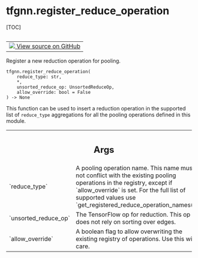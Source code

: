 # tfgnn.register_reduce_operation

[TOC]

<!-- Insert buttons and diff -->

<table class="tfo-notebook-buttons tfo-api nocontent" align="left">
<td>
  <a target="_blank" href="https://github.com/tensorflow/gnn/tree/master/tensorflow_gnn/graph/graph_tensor_ops.py#L888-L915">
    <img src="https://www.tensorflow.org/images/GitHub-Mark-32px.png" />
    View source on GitHub
  </a>
</td>
</table>

Register a new reduction operation for pooling.

<pre class="devsite-click-to-copy prettyprint lang-py tfo-signature-link">
<code>tfgnn.register_reduce_operation(
    reduce_type: str,
    *,
    unsorted_reduce_op: UnsortedReduceOp,
    allow_override: bool = False
) -> None
</code></pre>



<!-- Placeholder for "Used in" -->

This function can be used to insert a reduction operation in the supported
list of `reduce_type` aggregations for all the pooling operations defined in
this module.

<!-- Tabular view -->
 <table class="responsive fixed orange">
<colgroup><col width="214px"><col></colgroup>
<tr><th colspan="2"><h2 class="add-link">Args</h2></th></tr>

<tr>
<td>
`reduce_type`<a id="reduce_type"></a>
</td>
<td>
A pooling operation name. This name must not conflict with the
existing pooling operations in the registry, except if `allow_override` is
set. For the full list of supported values use
`get_registered_reduce_operation_names()`.
</td>
</tr><tr>
<td>
`unsorted_reduce_op`<a id="unsorted_reduce_op"></a>
</td>
<td>
The TensorFlow op for reduction. This op does not rely
on sorting over edges.
</td>
</tr><tr>
<td>
`allow_override`<a id="allow_override"></a>
</td>
<td>
A boolean flag to allow overwriting the existing registry of
operations. Use this with care.
</td>
</tr>
</table>
